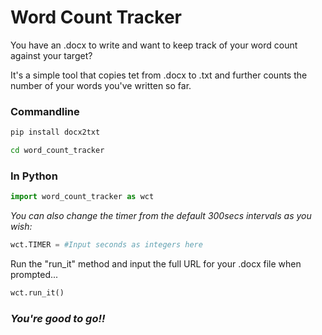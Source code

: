 # Word Count Tracker
You have an .docx to write and want to keep track of your word count against your target?

It's a simple tool that copies tet from .docx to .txt and further counts the number of your words you've written so far.

<h3> Commandline </h3>

```bash
pip install docx2txt

cd word_count_tracker
```

<h3> In Python </h3>

```python
import word_count_tracker as wct
```

_You can also change the timer from the default 300secs intervals as you wish:_
```python
wct.TIMER = #Input seconds as integers here
```

Run the "run_it" method and input the full URL for your .docx file when prompted...

```python
wct.run_it()
```


### _You're good to go!!_

